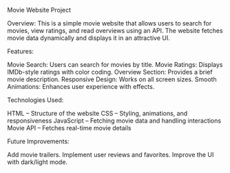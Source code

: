 Movie Website Project


Overview:
This is a simple movie website that allows users to search for movies, view ratings, and read overviews using an API. The website fetches movie data dynamically and displays it in an attractive UI.

Features:

Movie Search: Users can search for movies by title.
Movie Ratings: Displays IMDb-style ratings with color coding.
Overview Section: Provides a brief movie description.
Responsive Design: Works on all screen sizes.
Smooth Animations: Enhances user experience with effects.

Technologies Used:

HTML – Structure of the website
CSS – Styling, animations, and responsiveness
JavaScript – Fetching movie data and handling interactions
Movie API – Fetches real-time movie details


Future Improvements:

Add movie trailers.
Implement user reviews and favorites.
Improve the UI with dark/light mode. 
